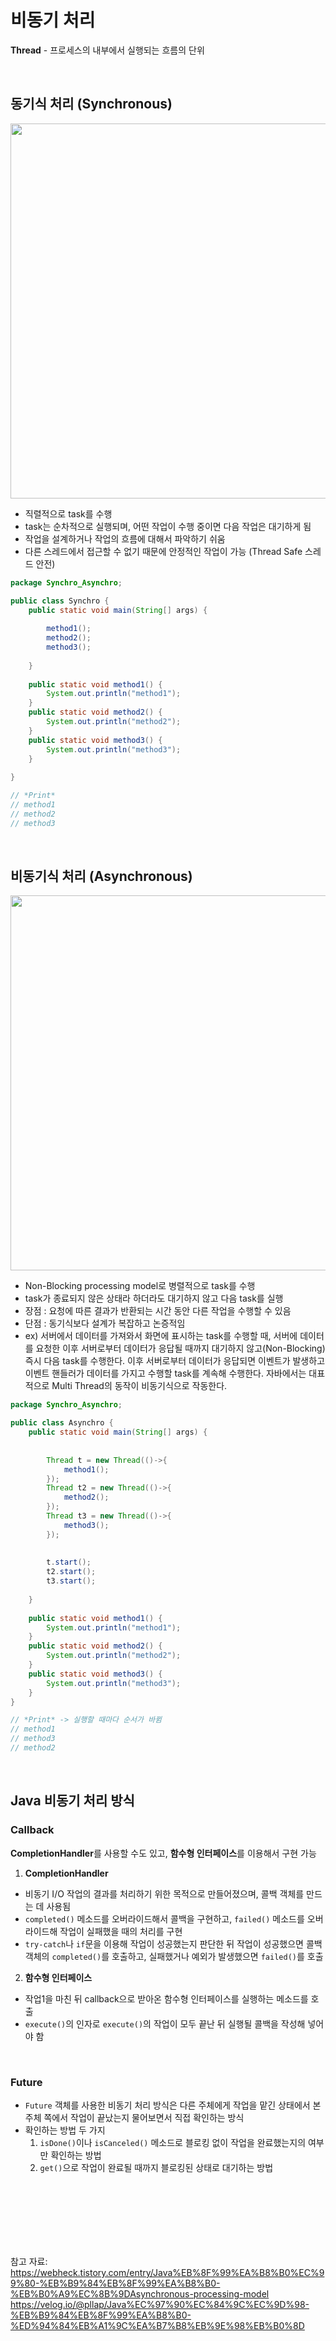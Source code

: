 # 비동기 처리

**Thread** - 프로세스의 내부에서 실행되는 흐름의 단위

<br>

## 동기식 처리 (Synchronous)

<img src="https://github.com/98000001/CS-Study/assets/80199502/e55d04f8-1bd4-46bf-bf7f-05464a0c9fcc"  width="600">

- 직렬적으로 task를 수행
- task는 순차적으로 실행되며, 어떤 작업이 수행 중이면 다음 작업은 대기하게 됨
- 작업을 설계하거나 작업의 흐름에 대해서 파악하기 쉬움
- 다른 스레드에서 접근할 수 없기 때문에 안정적인 작업이 가능 (Thread Safe 스레드 안전)

```java
package Synchro_Asynchro;

public class Synchro {
	public static void main(String[] args) {
		
		method1();
		method2();
		method3();
		
	}
	
	public static void method1() {
		System.out.println("method1");
	}
	public static void method2() {
		System.out.println("method2");
	}
	public static void method3() {
		System.out.println("method3");
	}
	
}

// *Print*
// method1
// method2
// method3
```

<br>

## 비동기식 처리 (Asynchronous)

<img src="https://github.com/98000001/CS-Study/assets/80199502/dd256c09-2e4f-4d74-984e-257402ac5def"  width="600">

- Non-Blocking processing model로 병렬적으로 task를 수행
- task가 종료되지 않은 상태라 하더라도 대기하지 않고 다음 task를 실행
- 장점 : 요청에 따른 결과가 반환되는 시간 동안 다른 작업을 수행할 수 있음
- 단점 : 동기식보다 설계가 복잡하고 논증적임
- ex) 서버에서 데이터를 가져와서 화면에 표시하는 task를 수행할 때, 서버에 데이터를 요청한 이후 서버로부터 데이터가 응답될 때까지 대기하지 않고(Non-Blocking) 즉시 다음 task를 수행한다. 이후 서버로부터 데이터가 응답되면 이벤트가 발생하고 이벤트 핸들러가 데이터를 가지고 수행할 task를 계속해 수행한다. 자바에서는 대표적으로 Multi Thread의 동작이 비동기식으로 작동한다.

```java
package Synchro_Asynchro;

public class Asynchro {
	public static void main(String[] args) {
	
	
		Thread t = new Thread(()->{
			method1();
		});
		Thread t2 = new Thread(()->{
			method2();
		});
		Thread t3 = new Thread(()->{
			method3();
		});
		
		
		t.start();
		t2.start();
		t3.start();
		
	}
	
	public static void method1() {
		System.out.println("method1");
	}
	public static void method2() {
		System.out.println("method2");
	}
	public static void method3() {
		System.out.println("method3");
	}
}

// *Print* -> 실행할 때마다 순서가 바뀜
// method1
// method3
// method2
```

<br>

## Java 비동기 처리 방식

### Callback

**CompletionHandler**를 사용할 수도 있고, **함수형 인터페이스**를 이용해서 구현 가능

1. **CompletionHandler**
- 비동기 I/O 작업의 결과를 처리하기 위한 목적으로 만들어졌으며, 콜백 객체를 만드는 데 사용됨
- `completed()` 메소드를 오버라이드해서 콜백을 구현하고, `failed()` 메소드를 오버라이드해 작업이 실패했을 때의 처리를 구현
- `try-catch`나 `if`문을 이용해 작업이 성공했는지 판단한 뒤 작업이 성공했으면 콜백 객체의 `completed()`를 호출하고, 실패했거나 예외가 발생했으면 `failed()`를 호출

2. **함수형 인터페이스**
- 작업1을 마친 뒤 callback으로 받아온 함수형 인터페이스를 실행하는 메소드를 호출
- `execute()`의 인자로 `execute()`의 작업이 모두 끝난 뒤 실행될 콜백을 작성해 넣어야 함

<br>

### Future

- `Future` 객체를 사용한 비동기 처리 방식은 다른 주체에게 작업을 맡긴 상태에서 본 주체 쪽에서 작업이 끝났는지 물어보면서 직접 확인하는 방식
- 확인하는 방법 두 가지
    1. `isDone()`이나 `isCanceled()` 메소드로 블로킹 없이 작업을 완료했는지의 여부만 확인하는 방법
    2. `get()`으로 작업이 완료될 때까지 블로킹된 상태로 대기하는 방법
 

<br><br><br><br><br><br>


참고 자료: <br>
https://webheck.tistory.com/entry/Java%EB%8F%99%EA%B8%B0%EC%99%80-%EB%B9%84%EB%8F%99%EA%B8%B0-%EB%B0%A9%EC%8B%9DAsynchronous-processing-model <br>
https://velog.io/@pllap/Java%EC%97%90%EC%84%9C%EC%9D%98-%EB%B9%84%EB%8F%99%EA%B8%B0-%ED%94%84%EB%A1%9C%EA%B7%B8%EB%9E%98%EB%B0%8D

